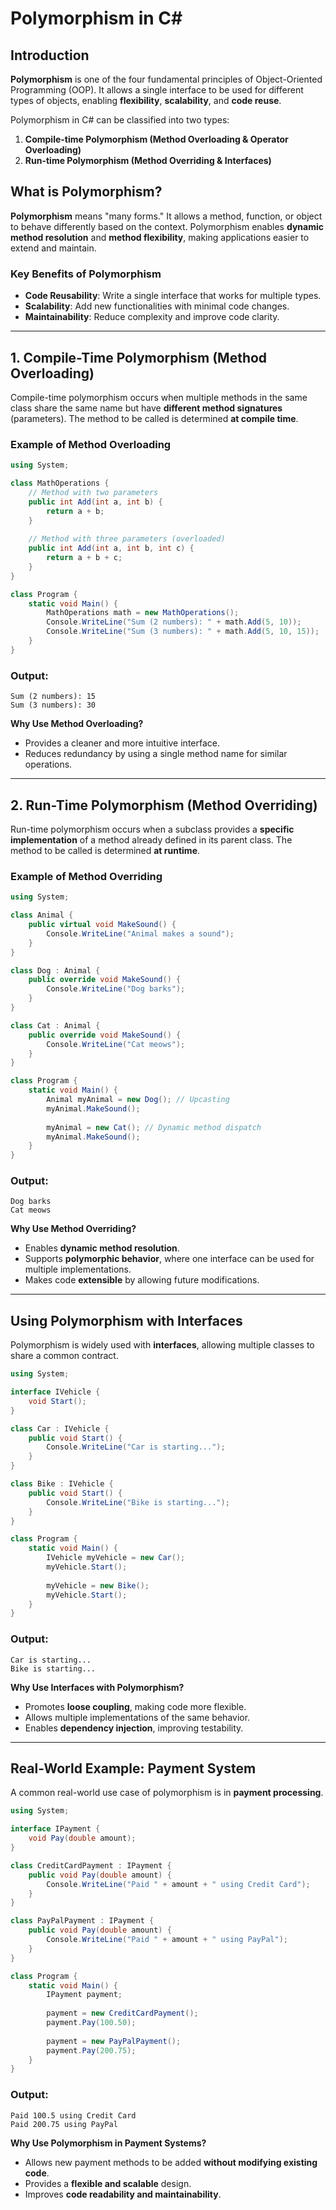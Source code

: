 # Polymorphism in C#

## Introduction

**Polymorphism** is one of the four fundamental principles of Object-Oriented Programming (OOP). It allows a single interface to be used for different types of objects, enabling **flexibility**, **scalability**, and **code reuse**.

Polymorphism in C# can be classified into two types:
1. **Compile-time Polymorphism (Method Overloading & Operator Overloading)**
2. **Run-time Polymorphism (Method Overriding & Interfaces)**

## **What is Polymorphism?**

**Polymorphism** means "many forms." It allows a method, function, or object to behave differently based on the context. Polymorphism enables **dynamic method resolution** and **method flexibility**, making applications easier to extend and maintain.

### **Key Benefits of Polymorphism**
- **Code Reusability**: Write a single interface that works for multiple types.
- **Scalability**: Add new functionalities with minimal code changes.
- **Maintainability**: Reduce complexity and improve code clarity.

---

## **1. Compile-Time Polymorphism (Method Overloading)**

Compile-time polymorphism occurs when multiple methods in the same class share the same name but have **different method signatures** (parameters). The method to be called is determined **at compile time**.

### **Example of Method Overloading**

```csharp
using System;

class MathOperations {
    // Method with two parameters
    public int Add(int a, int b) {
        return a + b;
    }
    
    // Method with three parameters (overloaded)
    public int Add(int a, int b, int c) {
        return a + b + c;
    }
}

class Program {
    static void Main() {
        MathOperations math = new MathOperations();
        Console.WriteLine("Sum (2 numbers): " + math.Add(5, 10));
        Console.WriteLine("Sum (3 numbers): " + math.Add(5, 10, 15));
    }
}
```

### **Output:**
```
Sum (2 numbers): 15
Sum (3 numbers): 30
```

**Why Use Method Overloading?**
- Provides a cleaner and more intuitive interface.
- Reduces redundancy by using a single method name for similar operations.

---

## **2. Run-Time Polymorphism (Method Overriding)**

Run-time polymorphism occurs when a subclass provides a **specific implementation** of a method already defined in its parent class. The method to be called is determined **at runtime**.

### **Example of Method Overriding**

```csharp
using System;

class Animal {
    public virtual void MakeSound() {
        Console.WriteLine("Animal makes a sound");
    }
}

class Dog : Animal {
    public override void MakeSound() {
        Console.WriteLine("Dog barks");
    }
}

class Cat : Animal {
    public override void MakeSound() {
        Console.WriteLine("Cat meows");
    }
}

class Program {
    static void Main() {
        Animal myAnimal = new Dog(); // Upcasting
        myAnimal.MakeSound();
        
        myAnimal = new Cat(); // Dynamic method dispatch
        myAnimal.MakeSound();
    }
}
```

### **Output:**
```
Dog barks
Cat meows
```

**Why Use Method Overriding?**
- Enables **dynamic method resolution**.
- Supports **polymorphic behavior**, where one interface can be used for multiple implementations.
- Makes code **extensible** by allowing future modifications.

---

## **Using Polymorphism with Interfaces**

Polymorphism is widely used with **interfaces**, allowing multiple classes to share a common contract.

```csharp
using System;

interface IVehicle {
    void Start();
}

class Car : IVehicle {
    public void Start() {
        Console.WriteLine("Car is starting...");
    }
}

class Bike : IVehicle {
    public void Start() {
        Console.WriteLine("Bike is starting...");
    }
}

class Program {
    static void Main() {
        IVehicle myVehicle = new Car();
        myVehicle.Start();
        
        myVehicle = new Bike();
        myVehicle.Start();
    }
}
```

### **Output:**
```
Car is starting...
Bike is starting...
```

**Why Use Interfaces with Polymorphism?**
- Promotes **loose coupling**, making code more flexible.
- Allows multiple implementations of the same behavior.
- Enables **dependency injection**, improving testability.

---

## **Real-World Example: Payment System**

A common real-world use case of polymorphism is in **payment processing**.

```csharp
using System;

interface IPayment {
    void Pay(double amount);
}

class CreditCardPayment : IPayment {
    public void Pay(double amount) {
        Console.WriteLine("Paid " + amount + " using Credit Card");
    }
}

class PayPalPayment : IPayment {
    public void Pay(double amount) {
        Console.WriteLine("Paid " + amount + " using PayPal");
    }
}

class Program {
    static void Main() {
        IPayment payment;
        
        payment = new CreditCardPayment();
        payment.Pay(100.50);
        
        payment = new PayPalPayment();
        payment.Pay(200.75);
    }
}
```

### **Output:**
```
Paid 100.5 using Credit Card
Paid 200.75 using PayPal
```

**Why Use Polymorphism in Payment Systems?**
- Allows new payment methods to be added **without modifying existing code**.
- Provides a **flexible and scalable** design.
- Improves **code readability and maintainability**.
